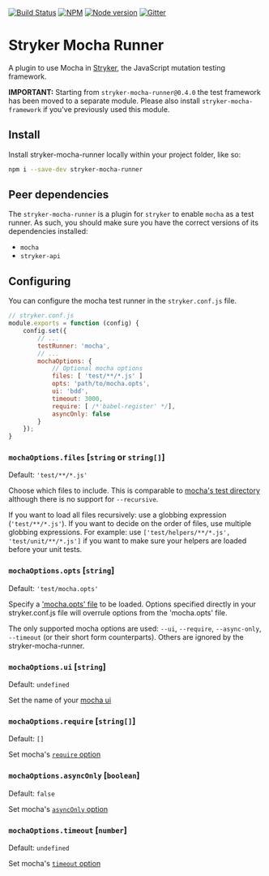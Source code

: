 [![Build Status](https://travis-ci.org/stryker-mutator/stryker.svg?branch=master)](https://travis-ci.org/stryker-mutator/stryker)
[![NPM](https://img.shields.io/npm/dm/stryker-mocha-runner.svg)](https://www.npmjs.com/package/stryker-mocha-runner)
[![Node version](https://img.shields.io/node/v/stryker-mocha-runner.svg)](https://img.shields.io/node/v/stryker-mocha-runner.svg)
[![Gitter](https://badges.gitter.im/stryker-mutator/stryker.svg)](https://gitter.im/stryker-mutator/stryker?utm_source=badge&utm_medium=badge&utm_campaign=pr-badge)

# Stryker Mocha Runner
A plugin to use Mocha in [Stryker](https://stryker-mutator.io), the JavaScript mutation testing framework.

**IMPORTANT:** Starting from `stryker-mocha-runner@0.4.0` the test framework has been moved to a separate module. Please also install `stryker-mocha-framework` if you've previously used this module.

## Install

Install stryker-mocha-runner locally within your project folder, like so:

```bash
npm i --save-dev stryker-mocha-runner
```

## Peer dependencies

The `stryker-mocha-runner` is a plugin for `stryker` to enable `mocha` as a test runner. 
As such, you should make sure you have the correct versions of its dependencies installed:

* `mocha`
* `stryker-api`

## Configuring

You can configure the mocha test runner in the `stryker.conf.js` file.

```javascript
// stryker.conf.js
module.exports = function (config) {
    config.set({
        // ...
        testRunner: 'mocha',
        // ...
        mochaOptions: {
            // Optional mocha options
            files: [ 'test/**/*.js' ]
            opts: 'path/to/mocha.opts',
            ui: 'bdd',
            timeout: 3000,
            require: [ /*'babel-register' */],
            asyncOnly: false
        }
    });
}
```

### `mochaOptions.files` [`string` or `string[]`]

Default: `'test/**/*.js'`

Choose which files to include. This is comparable to [mocha's test directory](https://mochajs.org/#the-test-directory) although there is no support for `--recursive`.

If you want to load all files recursively: use a globbing expression (`'test/**/*.js'`). If you want to decide on the order of files, use multiple globbing expressions. For example: use `['test/helpers/**/*.js', 'test/unit/**/*.js']` if you want to make sure your helpers are loaded before your unit tests.

### `mochaOptions.opts` [`string`]

Default: `'test/mocha.opts'`

Specify a ['mocha.opts' file](https://mochajs.org/#mochaopts) to be loaded. Options specified directly in your stryker.conf.js file will overrule options from the 'mocha.opts' file.

The only supported mocha options are used: `--ui`, `--require`, `--async-only`, `--timeout` (or their short form counterparts). Others are ignored by the stryker-mocha-runner.

### `mochaOptions.ui` [`string`]

Default: `undefined`

Set the name of your [mocha ui](https://mochajs.org/#-u---ui-name)

### `mochaOptions.require` [`string[]`]

Default: `[]`

Set mocha's [`require` option](https://mochajs.org/#-r---require-module-name)

### `mochaOptions.asyncOnly` [`boolean`]

Default: `false`

Set mocha's [`asyncOnly` option](https://mochajs.org/#usage)

### `mochaOptions.timeout` [`number`]

Default: `undefined`

Set mocha's [`timeout` option](https://mochajs.org/#-t---timeout-ms)